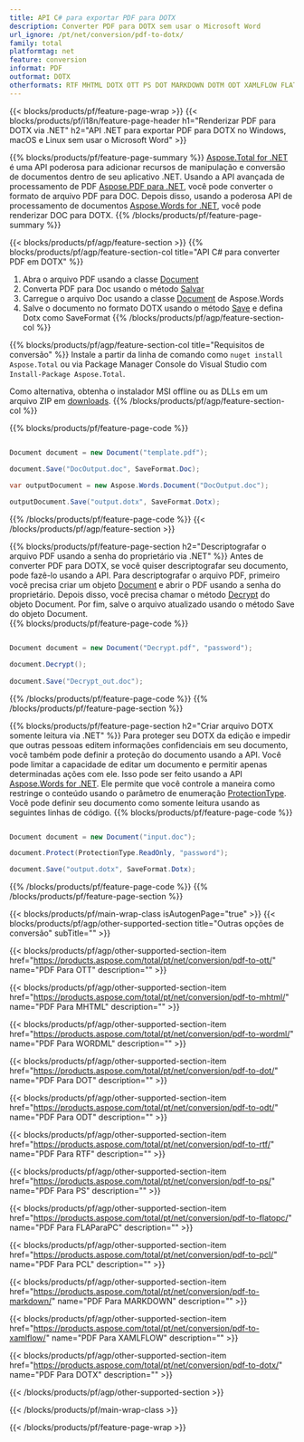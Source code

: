 ```yaml
---
title: API C# para exportar PDF para DOTX
description: Converter PDF para DOTX sem usar o Microsoft Word
url_ignore: /pt/net/conversion/pdf-to-dotx/
family: total
platformtag: net
feature: conversion
informat: PDF
outformat: DOTX
otherformats: RTF MHTML DOTX OTT PS DOT MARKDOWN DOTM ODT XAMLFLOW FLATOPC PCL
---
```

{{< blocks/products/pf/feature-page-wrap >}}
{{< blocks/products/pf/i18n/feature-page-header h1="Renderizar PDF para DOTX via .NET" h2="API .NET para exportar PDF para DOTX no Windows, macOS e Linux sem usar o Microsoft Word" >}}

{{% blocks/products/pf/feature-page-summary %}}
[Aspose.Total for .NET](https://products.aspose.com/total/net/) é uma API poderosa para adicionar recursos de manipulação e conversão de documentos dentro de seu aplicativo .NET. Usando a API avançada de processamento de PDF [Aspose.PDF para .NET](https://products.aspose.com/pdf/net/), você pode converter o formato de arquivo PDF para DOC. Depois disso, usando a poderosa API de processamento de documentos [Aspose.Words for .NET](https://products.aspose.com/words/net/), você pode renderizar DOC para DOTX.
{{% /blocks/products/pf/feature-page-summary  %}}

{{< blocks/products/pf/agp/feature-section >}}
{{% blocks/products/pf/agp/feature-section-col title="API C# para converter PDF em DOTX" %}}
1. Abra o arquivo PDF usando a classe [Document](https://reference.aspose.com/pdf/net/aspose.pdf/document)
2. Converta PDF para Doc usando o método [Salvar](https://reference.aspose.com/pdf/net/aspose.pdf.document/save/methods/5)
3. Carregue o arquivo Doc usando a classe [Document](https://reference.aspose.com/words/net/aspose.words/document) de Aspose.Words
4. Salve o documento no formato DOTX usando o método [Save](https://reference.aspose.com/words/net/aspose.words.document/save/methods/4) e defina Dotx como SaveFormat
{{% /blocks/products/pf/agp/feature-section-col %}}

{{% blocks/products/pf/agp/feature-section-col title="Requisitos de conversão" %}}
Instale a partir da linha de comando como ```nuget install Aspose.Total``` ou via Package Manager Console do Visual Studio com ```Install-Package Aspose.Total```.

Como alternativa, obtenha o instalador MSI offline ou as DLLs em um arquivo ZIP em [downloads](https://downloads.aspose.com/total/net).
{{% /blocks/products/pf/agp/feature-section-col %}}

{{% blocks/products/pf/feature-page-code %}}

```cs

Document document = new Document("template.pdf");
 
document.Save("DocOutput.doc", SaveFormat.Doc); 

var outputDocument = new Aspose.Words.Document("DocOutput.doc");

outputDocument.Save("output.dotx", SaveFormat.Dotx);   
```

{{% /blocks/products/pf/feature-page-code %}}
{{< /blocks/products/pf/agp/feature-section >}}

{{% blocks/products/pf/feature-page-section  h2="Descriptografar o arquivo PDF usando a senha do proprietário via .NET" %}}
Antes de converter PDF para DOTX, se você quiser descriptografar seu documento, pode fazê-lo usando a API. Para descriptografar o arquivo PDF, primeiro você precisa criar um objeto [Document](https://reference.aspose.com/pdf/net/aspose.pdf/document) e abrir o PDF usando a senha do proprietário. Depois disso, você precisa chamar o método [Decrypt](https://reference.aspose.com/pdf/net/aspose.pdf/document/methods/decrypt) do objeto Document. Por fim, salve o arquivo atualizado usando o método Save do objeto Document.  
{{% blocks/products/pf/feature-page-code %}}

```cs

Document document = new Document("Decrypt.pdf", "password");

document.Decrypt();
 
document.Save("Decrypt_out.doc");
```

{{% /blocks/products/pf/feature-page-code  %}}
{{% /blocks/products/pf/feature-page-section %}}

{{% blocks/products/pf/feature-page-section  h2="Criar arquivo DOTX somente leitura via .NET" %}}
Para proteger seu DOTX da edição e impedir que outras pessoas editem informações confidenciais em seu documento, você também pode definir a proteção do documento usando a API. Você pode limitar a capacidade de editar um documento e permitir apenas determinadas ações com ele. Isso pode ser feito usando a API [Aspose.Words for .NET](https://products.aspose.com/words/net/). Ele permite que você controle a maneira como restringe o conteúdo usando o parâmetro de enumeração [ProtectionType](https://reference.aspose.com/words/net/aspose.words/protectiontype). Você pode definir seu documento como somente leitura usando as seguintes linhas de código. 
{{% blocks/products/pf/feature-page-code %}}

```cs

Document document = new Document("input.doc");

document.Protect(ProtectionType.ReadOnly, "password");

document.Save("output.dotx", SaveFormat.Dotx);    
```

{{% /blocks/products/pf/feature-page-code  %}}
{{% /blocks/products/pf/feature-page-section %}}

{{< blocks/products/pf/main-wrap-class isAutogenPage="true" >}}
{{< blocks/products/pf/agp/other-supported-section title="Outras opções de conversão" subTitle="" >}}

{{< blocks/products/pf/agp/other-supported-section-item href="https://products.aspose.com/total/pt/net/conversion/pdf-to-ott/" name="PDF Para OTT" description="" >}}

{{< blocks/products/pf/agp/other-supported-section-item href="https://products.aspose.com/total/pt/net/conversion/pdf-to-mhtml/" name="PDF Para MHTML" description="" >}}

{{< blocks/products/pf/agp/other-supported-section-item href="https://products.aspose.com/total/pt/net/conversion/pdf-to-wordml/" name="PDF Para WORDML" description="" >}}

{{< blocks/products/pf/agp/other-supported-section-item href="https://products.aspose.com/total/pt/net/conversion/pdf-to-dot/" name="PDF Para DOT" description="" >}}

{{< blocks/products/pf/agp/other-supported-section-item href="https://products.aspose.com/total/pt/net/conversion/pdf-to-odt/" name="PDF Para ODT" description="" >}}

{{< blocks/products/pf/agp/other-supported-section-item href="https://products.aspose.com/total/pt/net/conversion/pdf-to-rtf/" name="PDF Para RTF" description="" >}}

{{< blocks/products/pf/agp/other-supported-section-item href="https://products.aspose.com/total/pt/net/conversion/pdf-to-ps/" name="PDF Para PS" description="" >}}

{{< blocks/products/pf/agp/other-supported-section-item href="https://products.aspose.com/total/pt/net/conversion/pdf-to-flatopc/" name="PDF Para FLAParaPC" description="" >}}

{{< blocks/products/pf/agp/other-supported-section-item href="https://products.aspose.com/total/pt/net/conversion/pdf-to-pcl/" name="PDF Para PCL" description="" >}}

{{< blocks/products/pf/agp/other-supported-section-item href="https://products.aspose.com/total/pt/net/conversion/pdf-to-markdown/" name="PDF Para MARKDOWN" description="" >}}

{{< blocks/products/pf/agp/other-supported-section-item href="https://products.aspose.com/total/pt/net/conversion/pdf-to-xamlflow/" name="PDF Para XAMLFLOW" description="" >}}

{{< blocks/products/pf/agp/other-supported-section-item href="https://products.aspose.com/total/pt/net/conversion/pdf-to-dotx/" name="PDF Para DOTX" description="" >}}



{{< /blocks/products/pf/agp/other-supported-section >}}

{{< /blocks/products/pf/main-wrap-class >}}

{{< /blocks/products/pf/feature-page-wrap >}}